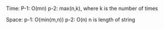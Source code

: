 Time:
P-1: O(mn)
p-2: max(n,k), where k is the number of times

Space:
p-1: O(min(m,n))
p-2: O(n) n is length of string
